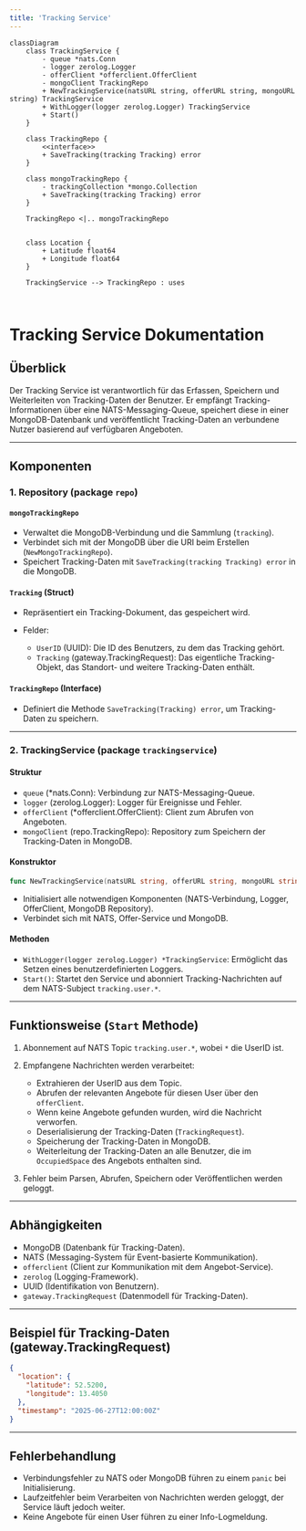 ```yaml
---
title: 'Tracking Service'
---
```



```mermaid
classDiagram
    class TrackingService {
        - queue *nats.Conn
        - logger zerolog.Logger
        - offerClient *offerclient.OfferClient
        - mongoClient TrackingRepo
        + NewTrackingService(natsURL string, offerURL string, mongoURL string) TrackingService
        + WithLogger(logger zerolog.Logger) TrackingService
        + Start()
    }

    class TrackingRepo {
        <<interface>>
        + SaveTracking(tracking Tracking) error
    }

    class mongoTrackingRepo {
        - trackingCollection *mongo.Collection
        + SaveTracking(tracking Tracking) error
    }

    TrackingRepo <|.. mongoTrackingRepo


    class Location {
        + Latitude float64
        + Longitude float64
    }

    TrackingService --> TrackingRepo : uses
    
    
```

# Tracking Service Dokumentation

## Überblick

Der Tracking Service ist verantwortlich für das Erfassen, Speichern und Weiterleiten von Tracking-Daten der Benutzer. Er empfängt Tracking-Informationen über eine NATS-Messaging-Queue, speichert diese in einer MongoDB-Datenbank und veröffentlicht Tracking-Daten an verbundene Nutzer basierend auf verfügbaren Angeboten.

---

## Komponenten

### 1. Repository (package `repo`)

#### `mongoTrackingRepo`

* Verwaltet die MongoDB-Verbindung und die Sammlung (`tracking`).
* Verbindet sich mit der MongoDB über die URI beim Erstellen (`NewMongoTrackingRepo`).
* Speichert Tracking-Daten mit `SaveTracking(tracking Tracking) error` in die MongoDB.

#### `Tracking` (Struct)

* Repräsentiert ein Tracking-Dokument, das gespeichert wird.
* Felder:

    * `UserID` (UUID): Die ID des Benutzers, zu dem das Tracking gehört.
    * `Tracking` (gateway.TrackingRequest): Das eigentliche Tracking-Objekt, das Standort- und weitere Tracking-Daten enthält.

#### `TrackingRepo` (Interface)

* Definiert die Methode `SaveTracking(Tracking) error`, um Tracking-Daten zu speichern.

---

### 2. TrackingService (package `trackingservice`)

#### Struktur

* `queue` (\*nats.Conn): Verbindung zur NATS-Messaging-Queue.
* `logger` (zerolog.Logger): Logger für Ereignisse und Fehler.
* `offerClient` (\*offerclient.OfferClient): Client zum Abrufen von Angeboten.
* `mongoClient` (repo.TrackingRepo): Repository zum Speichern der Tracking-Daten in MongoDB.

#### Konstruktor

```go
func NewTrackingService(natsURL string, offerURL string, mongoURL string) *TrackingService
```

* Initialisiert alle notwendigen Komponenten (NATS-Verbindung, Logger, OfferClient, MongoDB Repository).
* Verbindet sich mit NATS, Offer-Service und MongoDB.

#### Methoden

* `WithLogger(logger zerolog.Logger) *TrackingService`: Ermöglicht das Setzen eines benutzerdefinierten Loggers.
* `Start()`: Startet den Service und abonniert Tracking-Nachrichten auf dem NATS-Subject `tracking.user.*`.

---

## Funktionsweise (`Start` Methode)

1. Abonnement auf NATS Topic `tracking.user.*`, wobei `*` die UserID ist.
2. Empfangene Nachrichten werden verarbeitet:

    * Extrahieren der UserID aus dem Topic.
    * Abrufen der relevanten Angebote für diesen User über den `offerClient`.
    * Wenn keine Angebote gefunden wurden, wird die Nachricht verworfen.
    * Deserialisierung der Tracking-Daten (`TrackingRequest`).
    * Speicherung der Tracking-Daten in MongoDB.
    * Weiterleitung der Tracking-Daten an alle Benutzer, die im `OccupiedSpace` des Angebots enthalten sind.
3. Fehler beim Parsen, Abrufen, Speichern oder Veröffentlichen werden geloggt.

---

## Abhängigkeiten

* MongoDB (Datenbank für Tracking-Daten).
* NATS (Messaging-System für Event-basierte Kommunikation).
* `offerclient` (Client zur Kommunikation mit dem Angebot-Service).
* `zerolog` (Logging-Framework).
* UUID (Identifikation von Benutzern).
* `gateway.TrackingRequest` (Datenmodell für Tracking-Daten).

---

## Beispiel für Tracking-Daten (gateway.TrackingRequest)

```json
{
  "location": {
    "latitude": 52.5200,
    "longitude": 13.4050
  },
  "timestamp": "2025-06-27T12:00:00Z"
}
```

---

## Fehlerbehandlung

* Verbindungsfehler zu NATS oder MongoDB führen zu einem `panic` bei Initialisierung.
* Laufzeitfehler beim Verarbeiten von Nachrichten werden geloggt, der Service läuft jedoch weiter.
* Keine Angebote für einen User führen zu einer Info-Logmeldung.

